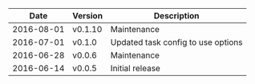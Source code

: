 | Date        | Version | Description |
| ----------- | ------- | ----------- |
| 2016-08-01  | v0.1.10 | Maintenance |
| 2016-07-01  | v0.1.0  | Updated task config to use options |
| 2016-06-28  | v0.0.6  | Maintenance |
| 2016-06-14  | v0.0.5  | Initial release |
